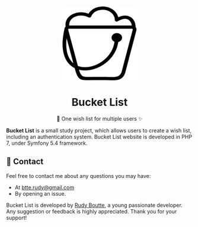 

<p align="center">
  <img src="public/assets/images/logo.svg" alt="Bucket List Logo" width="200" height="200" />
</p>

<h1 align="center">Bucket List</h1>


<p align="center">🎁 One wish list for multiple users ✨</p>

**Bucket List** is a small study project, which allows users to create a wish list, including an authentication system. Bucket List website is developed in PHP 7, under Symfony 5.4 framework.

## 💌 Contact

Feel free to contact me about any questions you may have:
* At [btte.rudy@gmail.com](mailto:btte.rudy@gmail.com)
* By opening an issue.

Bucket List is developed by [Rudy Boutte](https://github.com/boutterudy), a young passionate developer. Any suggestion or feedback is highly appreciated. Thank you for your support!
